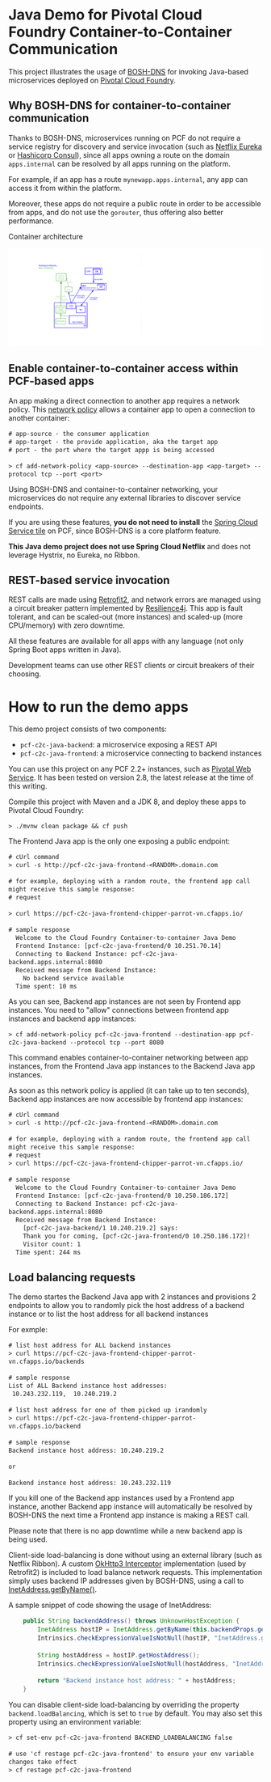 # Java Demo for Pivotal Cloud Foundry Container-to-Container Communication

This project illustrates the usage of [BOSH-DNS](https://bosh.io/docs/dns) for invoking Java-based microservices
deployed on [Pivotal Cloud Foundry](https://pivotal.io/platform).

## Why BOSH-DNS for container-to-container communication
Thanks to BOSH-DNS, microservices running on PCF do not require a service registry for discovery and service invocation (such as
[Netflix Eureka](https://github.com/Netflix/eureka) or [Hashicorp Consul](https://www.consul.io)),
since all apps owning a route on the domain `apps.internal` can be resolved by all apps running
on the platform. 

For example, if an app has a route `mynewapp.apps.internal`, any app can access it
from within the platform. 

Moreover, these apps do not require a public route in order to be
accessible from apps, and do not use the `gorouter`, thus offering also better performance.

Container architecture
 
![Architecture](https://github.com/ddobrin/container-to-container-networking-with-cloud-foundry/blob/master/images/BoshDNS.png)  

## Enable container-to-container access within PCF-based apps
An app making a direct connection to another app requires a network policy.
This [network policy](https://docs.cloudfoundry.org/concepts/understand-cf-networking.html)
allows a container app to open a connection to another container:
```shell
# app-source - the consumer application
# app-target - the provide application, aka the target app
# port - the port where the target appp is being accessed

> cf add-network-policy <app-source> --destination-app <app-target> --protocol tcp --port <port>
```

Using BOSH-DNS and container-to-container networking, your microservices do not require any external libraries
to discover service endpoints.

If you are using these features, __**you do not need to install**__ the
[Spring Cloud Service tile](https://docs.pivotal.io/spring-cloud-services/2-1/common/index.html)
on PCF, since BOSH-DNS is a core platform feature.

**This Java demo project does not use Spring Cloud Netflix** and does not leverage Hystrix, no Eureka, no Ribbon.

## REST-based service invocation
REST calls are made using
[Retrofit2](https://square.github.io/retrofit), and network errors are managed using
a circuit breaker pattern implemented by [Resilience4j](https://github.com/resilience4j/resilience4j).
This app is fault tolerant, and can be scaled-out (more instances) and scaled-up (more CPU/memory)
with zero downtime.

All these features are available for all apps with any language (not only Spring Boot apps
written in Java).

Development teams can use other REST clients or circuit breakers of their choosing.

# How to run the demo apps

This demo project consists of two components:
 - `pcf-c2c-java-backend`: a microservice exposing a REST API
 - `pcf-c2c-java-frontend`: a microservice connecting to backend instances
 
You can use this project on any PCF 2.2+ instances, such as [Pivotal Web Service](https://run.pivotal.io). It has been tested on version 2.8, the latest release at the time of this writing.

Compile this project with Maven and a JDK 8, and deploy these apps to Pivotal Cloud Foundry:
```shell
> ./mvnw clean package && cf push
```

The Frontend Java app is the only one exposing a public endpoint: 
```shell
# cUrl command
> curl -s http://pcf-c2c-java-frontend-<RANDOM>.domain.com

# for example, deploying with a random route, the frontend app call might receive this sample response:
# request

> curl https://pcf-c2c-java-frontend-chipper-parrot-vn.cfapps.io/ 

# sample response
  Welcome to the Cloud Foundry Container-to-container Java Demo
  Frontend Instance: [pcf-c2c-java-frontend/0 10.251.70.14]
  Connecting to Backend Instance: pcf-c2c-java-backend.apps.internal:8080
  Received message from Backend Instance:
    No backend service available
  Time spent: 10 ms
```

As you can see, Backend app instances are not seen by Frontend app instances.
You need to "allow" connections between frontend app instances and backend app instances:
```shell
> cf add-network-policy pcf-c2c-java-frontend --destination-app pcf-c2c-java-backend --protocol tcp --port 8080
```

This command enables container-to-container networking between app instances, from the Frontend Java app
instances to the Backend Java app instances.

As soon as this network policy is applied (it can take up to ten seconds), Backend app instances
are now accessible by frontend app instances:
```shell
# cUrl command
> curl -s http://pcf-c2c-java-frontend-<RANDOM>.domain.com

# for example, deploying with a random route, the frontend app call might receive this sample response:
# request
> curl https://pcf-c2c-java-frontend-chipper-parrot-vn.cfapps.io/ 

# sample response
  Welcome to the Cloud Foundry Container-to-container Java Demo
  Frontend Instance: [pcf-c2c-java-frontend/0 10.250.186.172]
  Connecting to Backend Instance: pcf-c2c-java-backend.apps.internal:8080
  Received message from Backend Instance:
    [pcf-c2c-java-backend/1 10.240.219.2] says:
    Thank you for coming, [pcf-c2c-java-frontend/0 10.250.186.172]!
    Visitor count: 1
  Time spent: 244 ms
```

## Load balancing requests

The demo startes the Backend Java app with 2 instances and provisions 2 endpoints to allow you to randomly pick the host address of a backend instance or to list the host address for all backend instances

For exmple:
```
# list host address for ALL backend instances 
> curl https://pcf-c2c-java-frontend-chipper-parrot-vn.cfapps.io/backends

# sample response
List of ALL Backend instance host addresses:
 10.243.232.119,  10.240.219.2

# list host address for one of them picked up irandomly
> curl https://pcf-c2c-java-frontend-chipper-parrot-vn.cfapps.io/backend

# sample response
Backend instance host address: 10.240.219.2

or 

Backend instance host address: 10.243.232.119
```

If you kill one of the Backend app instances used by a Frontend app instance, another Backend app instance
will automatically be resolved by BOSH-DNS the next time a Frontend app instance is making a
REST call. 

Please note that there is no app downtime while a new backend app is being used.

Client-side load-balancing is done without using an external
library (such as Netflix Ribbon). A custom
[OkHttp3 Interceptor](https://square.github.io/okhttp/3.x/okhttp/okhttp3/Interceptor.html)
implementation (used by Retrofit2) is included to load balance 
network requests. This implementation simply uses backend
IP addresses given by BOSH-DNS, using a call to
[InetAddress.getByName()](https://docs.oracle.com/javase/8/docs/api/java/net/InetAddress.html#getByName-java.lang.String-).

A sample snippet of code showing the usage of InetAddress:
```java
    public String backendAddress() throws UnknownHostException {
        InetAddress hostIP = InetAddress.getByName(this.backendProps.getHost());
        Intrinsics.checkExpressionValueIsNotNull(hostIP, "InetAddress.getByName(backendProps.host)");

        String hostAddress = hostIP.getHostAddress();
        Intrinsics.checkExpressionValueIsNotNull(hostAddress, "InetAddress.getByName(ba…ndProps.host).hostAddress");

        return "Backend instance host address: " + hostAddress;
    }
```

You can disable client-side load-balancing by overriding the
property `backend.loadBalancing`, which is set to
`true` by default. You may also set this property using an
environment variable:
```shell
> cf set-env pcf-c2c-java-frontend BACKEND_LOADBALANCING false

# use 'cf restage pcf-c2c-java-frontend' to ensure your env variable changes take effect
> cf restage pcf-c2c-java-frontend
```

